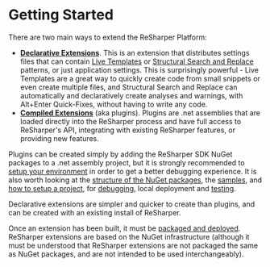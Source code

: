 ---
---

# Getting Started

There are two main ways to extend the ReSharper Platform:

* [**Declarative Extensions**](DeclarativeExtensions.md). This is an extension that distributes settings files that can contain [Live Templates](https://www.jetbrains.com/resharper/help/Templates__Index.html) or [Structural Search and Replace](https://www.jetbrains.com/resharper/help/Navigation_and_Search__Structural_Search_and_Replace.html) patterns, or just application settings. This is surprisingly powerful - Live Templates are a great way to quickly create code from small snippets or even create multiple files, and Structural Search and Replace can automatically and declaratively create analyses and warnings, with Alt+Enter Quick-Fixes, without having to write any code.
* [**Compiled Extensions**](CompiledExtensions.md) (aka plugins). Plugins are .net assemblies that are loaded directly into the ReSharper process and have full access to ReSharper's API, integrating with existing ReSharper features, or providing new features.

Plugins can be created simply by adding the ReSharper SDK NuGet packages to a .net assembly project, but it is strongly recommended to [setup your environment](Tools.md) in order to get a better debugging experience. It is also worth looking at the [structure of the NuGet packages](../Plugins/SDK.md), the [samples](../Plugins/SDK.md), and [how to setup a project](../Plugins/ProjectSetup.md), for [debugging](../Plugins/Debugging.md), local deployment and [testing](../Plugins/Testing.md).

Declarative extensions are simpler and quicker to create than plugins, and can be created with an existing install of ReSharper.

Once an extension has been built, it must be [packaged and deployed](../Extensions/Packaging.md). ReSharper extensions are based on the NuGet infrastructure (although it must be understood that ReSharper extensions are not packaged the same as NuGet packages, and are not intended to be used interchangeably). 

